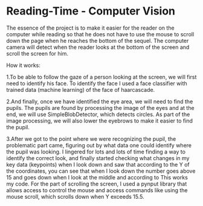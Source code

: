 # Reading-Time - Computer Vision

The essence of the project is to make it easier for the reader on the computer while reading so that he does not have to use the mouse to scroll down the page when he reaches the bottom of the sequel. The computer camera will detect when the reader looks at the bottom of the screen and scroll the screen for him.

How it works:

1.To be able to follow the gaze of a person looking at the screen, we will first need to identify his face. To identify the face I used a face classifier with trained data (machine learning) of the face of haarcascade.

2.And finally, once we have identified the eye area, we will need to find the pupils. The pupils are found by processing the image of the eyes and at the end, we will use SimpleBlobDetector, which detects circles. As part of the image processing, we will also lower the eyebrows to make it easier to find the pupil.

3.After we got to the point where we were recognizing the pupil, the problematic part came, figuring out by what data one could identify where the pupil was looking. I lingered for lots and lots of time finding a way to identify the correct look, and finally started checking what changes in my key data (keypoints) when I look down and saw that according to the Y of the coordinates, you can see that when I look down the number goes above 15 and goes down when I look at the middle and according to This works my code.
For the part of scrolling the screen, I used a pynput library that allows access to control the mouse and access commands like using the mouse scroll, which scrolls down when Y exceeds 15.5.
